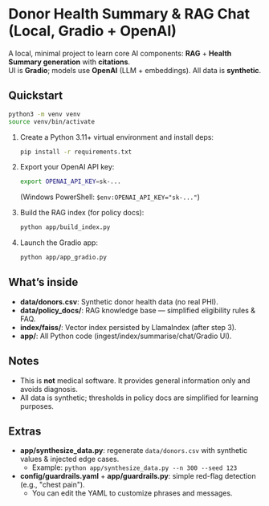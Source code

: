 # Donor Health Summary & RAG Chat (Local, Gradio + OpenAI)

A local, minimal project to learn core AI components: **RAG** + **Health Summary generation** with **citations**.  
UI is **Gradio**; models use **OpenAI** (LLM + embeddings). All data is **synthetic**.

## Quickstart
```bash
python3 -m venv venv
source venv/bin/activate
```
1. Create a Python 3.11+ virtual environment and install deps:
   ```bash
   pip install -r requirements.txt
   ```

2. Export your OpenAI API key:
   ```bash
   export OPENAI_API_KEY=sk-...
   ```
   (Windows PowerShell: `$env:OPENAI_API_KEY="sk-..."`)

3. Build the RAG index (for policy docs):
   ```bash
   python app/build_index.py
   ```

4. Launch the Gradio app:
   ```bash
   python app/app_gradio.py
   ```

## What’s inside
- **data/donors.csv**: Synthetic donor health data (no real PHI).
- **data/policy_docs/**: RAG knowledge base — simplified eligibility rules & FAQ.
- **index/faiss/**: Vector index persisted by LlamaIndex (after step 3).
- **app/**: All Python code (ingest/index/summarise/chat/Gradio UI).

## Notes
- This is **not** medical software. It provides general information only and avoids diagnosis.
- All data is synthetic; thresholds in policy docs are simplified for learning purposes.


## Extras
- **app/synthesize_data.py**: regenerate `data/donors.csv` with synthetic values & injected edge cases.
  - Example: `python app/synthesize_data.py --n 300 --seed 123`
- **config/guardrails.yaml** + **app/guardrails.py**: simple red-flag detection (e.g., "chest pain").
  - You can edit the YAML to customize phrases and messages.

